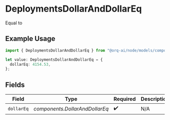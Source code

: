 # DeploymentsDollarAndDollarEq

Equal to

## Example Usage

```typescript
import { DeploymentsDollarAndDollarEq } from "@orq-ai/node/models/components";

let value: DeploymentsDollarAndDollarEq = {
  dollarEq: 4154.53,
};
```

## Fields

| Field                          | Type                           | Required                       | Description                    |
| ------------------------------ | ------------------------------ | ------------------------------ | ------------------------------ |
| `dollarEq`                     | *components.DollarAndDollarEq* | :heavy_check_mark:             | N/A                            |